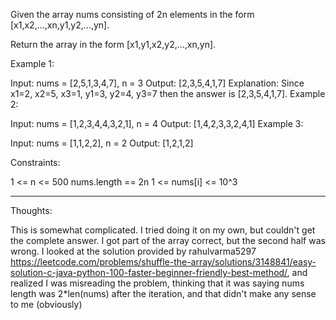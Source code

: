 Given the array nums consisting of 2n elements in the form [x1,x2,...,xn,y1,y2,...,yn].

Return the array in the form [x1,y1,x2,y2,...,xn,yn].

 

Example 1:

Input: nums = [2,5,1,3,4,7], n = 3
Output: [2,3,5,4,1,7] 
Explanation: Since x1=2, x2=5, x3=1, y1=3, y2=4, y3=7 then the answer is [2,3,5,4,1,7].
Example 2:

Input: nums = [1,2,3,4,4,3,2,1], n = 4
Output: [1,4,2,3,3,2,4,1]
Example 3:

Input: nums = [1,1,2,2], n = 2
Output: [1,2,1,2]
 

Constraints:

1 <= n <= 500
nums.length == 2n
1 <= nums[i] <= 10^3

------------------------------------------------------------------------------------------------------------------------
Thoughts:

This is somewhat complicated. I tried doing it on my own, but couldn't get the complete answer. I got part of the array correct, but the second half was wrong. I looked at the solution provided by rahulvarma5297 https://leetcode.com/problems/shuffle-the-array/solutions/3148841/easy-solution-c-java-python-100-faster-beginner-friendly-best-method/, and realized I was misreading the problem, thinking that it was saying nums length was 2*len(nums) after the iteration, and that didn't make any sense to me (obviously)